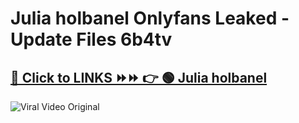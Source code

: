 
 # Julia holbanel Onlyfans Leaked - Update Files 6b4tv

## <h2><a href="https://clipsfans.com/Julia_holbanel&ref=git">🔗 Click to LINKS ⏩⏩ 👉 🟢 Julia holbanel </a></h2>

<a href="https://clipsfans.com/Julia_holbanel&ref=git" rel="nofollow" data-target="animated-image.originalLink"><img src="https://i.ibb.co.com/xMMVF88/686577567.gif" alt="Viral Video Original" style="max-width: 100%; display: inline-block;" data-target="animated-image.originalImage"></a>

